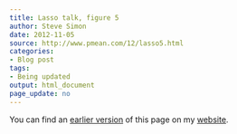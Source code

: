 ```yaml
---
title: Lasso talk, figure 5
author: Steve Simon
date: 2012-11-05
source: http://www.pmean.com/12/lasso5.html
categories:
- Blog post
tags:
- Being updated
output: html_document
page_update: no
---
```


You can find an [earlier version][sim1] of this page on my [website][sim2].

[sim1]: http://www.pmean.com/12/lasso5.html
[sim2]: http://www.pmean.com
